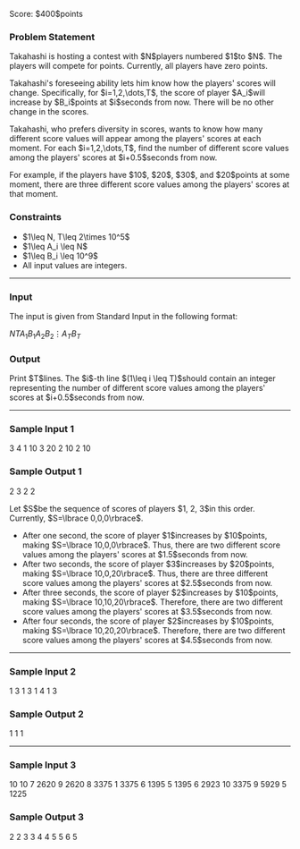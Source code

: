 
<div>

<span>

<span>

<p>
Score: $400$points
</p>

<div>

<section>

### **Problem Statement**

<p>
Takahashi is hosting a contest with $N$players numbered $1$to $N$. 
The players will compete for points. Currently, all players have zero points.
</p>

<p>
Takahashi's foreseeing ability lets him know how the players' scores will change. Specifically, for $i=1,2,\dots,T$, the score of player $A_i$will increase by $B_i$points at $i$seconds from now. There will be no other change in the scores.
</p>

<p>
Takahashi, who prefers diversity in scores, wants to know how many different score values will appear among the players' scores at each moment. For each $i=1,2,\dots,T$, find the number of different score values among the players' scores at $i+0.5$seconds from now.
</p>

<p>
For example, if the players have $10$, $20$, $30$, and $20$points at some moment, there are three different score values among the players' scores at that moment.
</p>

</section>

</div>

<div>

<section>

### **Constraints**

<ul>

<li>
$1\leq N, T\leq 2\times 10^5$
</li>

<li>
$1\leq A_i \leq N$
</li>

<li>
$1\leq B_i \leq 10^9$
</li>

<li>
All input values are integers.
</li>

</ul>

</section>

</div>

---

<div>

<div>

<section>

### **Input**

<p>
The input is given from Standard Input in the following format:
</p>

<div>

$N$$T$$A_1$$B_1$$A_2$$B_2$$\vdots$$A_T$$B_T$
</div>

</section>

</div>

<div>

<section>

### **Output**

<p>
Print $T$lines.
The $i$-th line $(1\leq i \leq T)$should contain an integer representing the number of different score values among the players' scores at $i+0.5$seconds from now.
</p>

</section>

</div>

</div>

---

<div>

<section>

### **Sample Input 1**

<div>

3 4
1 10
3 20
2 10
2 10

</div>

</section>

</div>

<div>

<section>

### **Sample Output 1**

<div>

2
3
2
2

</div>

<p>
Let $S$be the sequence of scores of players $1, 2, 3$in this order.
Currently, $S=\lbrace 0,0,0\rbrace$.
</p>

<ul>

<li>
After one second, the score of player $1$increases by $10$points, making $S=\lbrace 10,0,0\rbrace$. Thus, there are two different score values among the players' scores at $1.5$seconds from now.
</li>

<li>
After two seconds, the score of player $3$increases by $20$points, making $S=\lbrace 10,0,20\rbrace$. Thus, there are three different score values among the players' scores at $2.5$seconds from now.
</li>

<li>
After three seconds, the score of player $2$increases by $10$points, making $S=\lbrace 10,10,20\rbrace$. Therefore, there are two different score values among the players' scores at $3.5$seconds from now.
</li>

<li>
After four seconds, the score of player $2$increases by $10$points, making $S=\lbrace 10,20,20\rbrace$. Therefore, there are two different score values among the players' scores at $4.5$seconds from now.
</li>

</ul>

</section>

</div>

---

<div>

<section>

### **Sample Input 2**

<div>

1 3
1 3
1 4
1 3

</div>

</section>

</div>

<div>

<section>

### **Sample Output 2**

<div>

1
1
1

</div>

</section>

</div>

---

<div>

<section>

### **Sample Input 3**

<div>

10 10
7 2620
9 2620
8 3375
1 3375
6 1395
5 1395
6 2923
10 3375
9 5929
5 1225

</div>

</section>

</div>

<div>

<section>

### **Sample Output 3**

<div>

2
2
3
3
4
4
5
5
6
5

</div>

</section>

</div>

</span>

</span>

</div>
